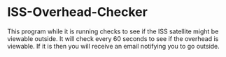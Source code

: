 # ISS-Overhead-Checker
This program while it is running checks to see if the ISS satellite might be viewable outside. It will check every 60 seconds to see if the overhead is viewable. If it is then you will receive an email notifying you to go outside.
